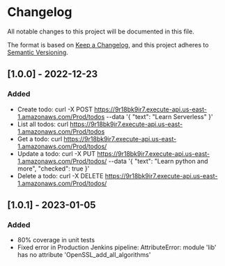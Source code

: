 # Changelog
All notable changes to this project will be documented in this file.

The format is based on [Keep a Changelog](https://keepachangelog.com/en/1.0.0/),
and this project adheres to [Semantic Versioning](https://semver.org/spec/v2.0.0.html).

## [1.0.0] - 2022-12-23
### Added
- Create todo: curl -X POST https://9r18bk9ir7.execute-api.us-east-1.amazonaws.com/Prod/todos --data '{ "text": "Learn Serverless" }'
- List all todos: curl https://9r18bk9ir7.execute-api.us-east-1.amazonaws.com/Prod/todos
- Get a todo: curl https://9r18bk9ir7.execute-api.us-east-1.amazonaws.com/Prod/todos/<id>
- Update a todo: curl -X PUT https://9r18bk9ir7.execute-api.us-east-1.amazonaws.com/Prod/todos/<id> --data '{ "text": "Learn python and more", "checked": true }'
- Delete a todo: curl -X DELETE https://9r18bk9ir7.execute-api.us-east-1.amazonaws.com/Prod/todos/<id>

## [1.0.1] - 2023-01-05
### Added
- 80% coverage in unit tests
- Fixed error in Production Jenkins pipeline: AttributeError: module 'lib' has no attribute 'OpenSSL_add_all_algorithms'

